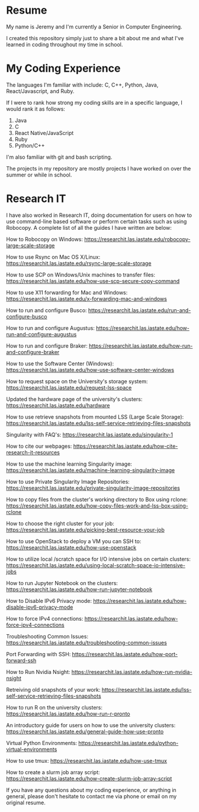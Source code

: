 # Resume

My name is Jeremy and I'm currently a Senior in Computer Engineering. 

I created this repository simply just to share a bit about me and what I've learned in coding throughout my time in school. 

# My Coding Experience

The languages I'm familiar with include: C, C++, Python, Java, React/Javascript, and Ruby.

If I were to rank how strong my coding skills are in a specific language, I would rank it as follows:

1. Java
2. C
3. React Native/JavaScript
4. Ruby
5. Python/C++

I'm also familiar with git and bash scripting.

The projects in my repository are mostly projects I have worked on over the summer or while in school. 

# Research IT 

I have also worked in Research IT, doing documentation for users on how to use command-line based software or perform certain tasks such as using Robocopy. A complete list of all the guides I have written are below: 

How to Robocopy on Windows:
https://researchit.las.iastate.edu/robocopy-large-scale-storage

How to use Rsync on Mac OS X/Linux:
https://researchit.las.iastate.edu/rsync-large-scale-storage

How to use SCP on Windows/Unix machines to transfer files:
https://researchit.las.iastate.edu/how-use-scp-secure-copy-command

How to use X11 forwarding for Mac and Windows:
https://researchit.las.iastate.edu/x-forwarding-mac-and-windows

How to run and configure Busco:
https://researchit.las.iastate.edu/run-and-configure-busco

How to run and configure Augustus:
https://researchit.las.iastate.edu/how-run-and-configure-augustus

How to run and configure Braker:
https://researchit.las.iastate.edu/how-run-and-configure-braker

How to use the Software Center (Windows):
https://researchit.las.iastate.edu/how-use-software-center-windows

How to request space on the University's storage system:
https://researchit.las.iastate.edu/request-lss-space

Updated the hardware page of the university's clusters:
https://researchit.las.iastate.edu/hardware

How to use retrieve snapshots from mounted LSS (Large Scale Storage):
https://researchit.las.iastate.edu/lss-self-service-retrieving-files-snapshots

Singularity with FAQ's:
https://researchit.las.iastate.edu/singularity-1

How to cite our webpages:
https://researchit.las.iastate.edu/how-cite-research-it-resources

How to use the machine learning Singularity image:
https://researchit.las.iastate.edu/machine-learning-singularity-image

How to use Private Singularity Image Repositories:
https://researchit.las.iastate.edu/private-singularity-image-repositories

How to copy files from the cluster's working directory to Box using rclone:
https://researchit.las.iastate.edu/how-copy-files-work-and-lss-box-using-rclone

How to choose the right cluster for your job:
https://researchit.las.iastate.edu/picking-best-resource-your-job

How to use OpenStack to deploy a VM you can SSH to:
https://researchit.las.iastate.edu/how-use-openstack

How to utilize local /scratch space for I/O intensive jobs on certain clusters:
https://researchit.las.iastate.edu/using-local-scratch-space-io-intensive-jobs

How to run Jupyter Notebook on the clusters:
https://researchit.las.iastate.edu/how-run-jupyter-notebook

How to Disable IPv6 Privacy mode:
https://researchit.las.iastate.edu/how-disable-ipv6-privacy-mode

How to force IPv4 connections:
https://researchit.las.iastate.edu/how-force-ipv4-connections

Troubleshooting Common Issues:
https://researchit.las.iastate.edu/troubleshooting-common-issues

Port Forwarding with SSH:
https://researchit.las.iastate.edu/how-port-forward-ssh

How to Run Nvidia Nsight:
https://researchit.las.iastate.edu/how-run-nvidia-nsight

Retreiving old snapshots of your work:
https://researchit.las.iastate.edu/lss-self-service-retrieving-files-snapshots

How to run R on the university clusters:
https://researchit.las.iastate.edu/how-run-r-pronto

An introductory guide for users on how to use the university clusters:
https://researchit.las.iastate.edu/general-guide-how-use-pronto

Virtual Python Environments:
https://researchit.las.iastate.edu/python-virtual-environments

How to use tmux:
https://researchit.las.iastate.edu/how-use-tmux

How to create a slurm job array script:
https://researchit.las.iastate.edu/how-create-slurm-job-array-script


If you have any questions about my coding experience, or anything in general, please don't hesitate to contact me via phone or email on my original resume. 
